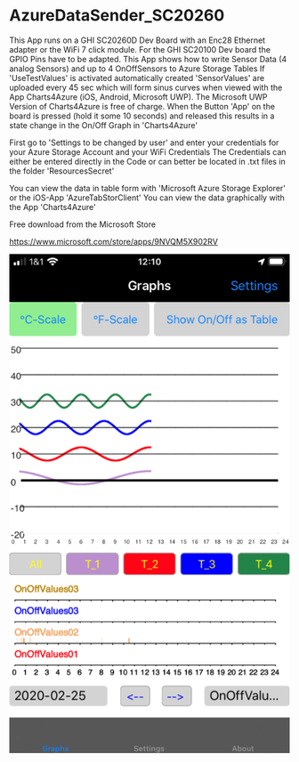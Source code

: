 # AzureDataSender_SC20260

This App runs on a GHI SC20260D Dev Board with an Enc28 Ethernet adapter or the WiFi 7 click module. For the GHI SC20100 Dev board the GPIO Pins have to be adapted.
This App shows how to write Sensor Data (4 analog Sensors) and up to 4 OnOffSensors to Azure Storage Tables
If 'UseTestValues' is activated automatically created 'SensorValues' are uploaded every 45 sec which will form sinus curves
when viewed with the App Charts4Azure (iOS, Android, Microsoft UWP). The Microsoft UWP Version of Charts4Azure is free of charge.
When the Button 'App' on the board is pressed (hold it some 10 seconds) and released this results in a state change in the On/Off Graph in 'Charts4Azure' 
 
First go to 'Settings to be changed by user' and enter your credentials for your Azure Storage Account 
and your WiFi Credentials
The Credentials can either be entered directly in the Code or can better be located in  .txt files in the folder 'ResourcesSecret'

You can view the data in table form with 'Microsoft Azure Storage Explorer' or the iOS-App 'AzureTabStorClient'
You can view the data graphically with the App 'Charts4Azure'

Free download from the Microsoft Store

https://www.microsoft.com/store/apps/9NVQM5X902RV




![gallery](https://github.com/RoSchmi/AzureDataSender_SC20260/blob/master/Pictures/Charts4Azure01.png)
